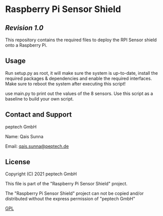 # Raspberry Pi Sensor Shield

## _Revision 1.0_
This repository contains the required files to deploy the RPI Sensor shield onto a Raspberry Pi.

## Usage
Run setup.py as root, it will make sure the system is up-to-date, install the required packages & dependencies and enable the required interfaces. Make sure to reboot the system after executing this script!

use main.py to print out the values of the 8 sensors. Use this script as a baseline to build your own script.

## Contact and Support

peptech GmbH

Name: Qais Sunna

Email: qais.sunna@peptech.de

## License

Copyright (C) 2021 peptech GmbH

This file is part of the "Raspberry Pi Sensor Shield" project.

The "Raspberry Pi Sensor Shield" project can not be copied and/or distributed without the express
permission of "peptech GmbH" 

[GPL](https://choosealicense.com/licenses/gpl-3.0/)